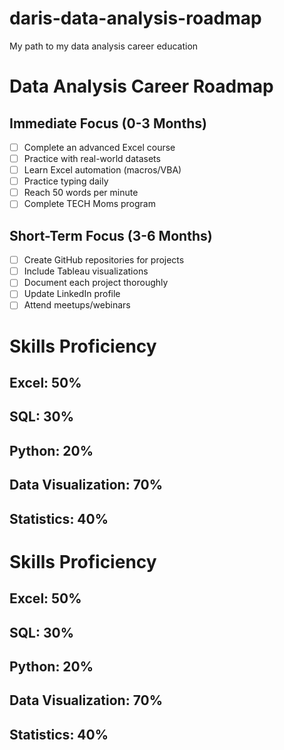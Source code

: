 # daris-data-analysis-roadmap
My path to my data analysis career education
# Data Analysis Career Roadmap

## Immediate Focus (0-3 Months)
- [ ] Complete an advanced Excel course
- [ ] Practice with real-world datasets
- [ ] Learn Excel automation (macros/VBA)
- [ ] Practice typing daily
- [ ] Reach 50 words per minute
- [ ] Complete TECH Moms program

## Short-Term Focus (3-6 Months)
- [ ] Create GitHub repositories for projects
- [ ] Include Tableau visualizations
- [ ] Document each project thoroughly
- [ ] Update LinkedIn profile
- [ ] Attend meetups/webinars
# Skills Proficiency

## Excel: 50%
## SQL: 30%
## Python: 20%
## Data Visualization: 70%
## Statistics: 40%
# Skills Proficiency

## Excel: 50%
## SQL: 30%
## Python: 20%
## Data Visualization: 70%
## Statistics: 40%
